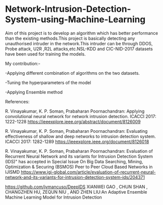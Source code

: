 # Network-Intrusion-Detection-System-using-Machine-Learning
   Aim of this project is to develop an algorithm which has better performance than the existing methods.This project is basically detecting any unauthorised intruder in the network.This intruder can be through DDOS, Probe attack, U2R ,R2L attacks,etc.NSL-KDD and CIC-NID-2017 datasets have been used for training the models.

My contribution:-
  
  -Applying different combination of algorithms on the two datasets.
  
  -Tuning the hyperparameters of the model 
  
  -Applying Ensemble method
  
References:

R. Vinayakumar, K. P. Soman, Prabaharan Poornachandran: Applying convolutional neural network for network intrusion detection. ICACCI 2017: 1222-1228 https://ieeexplore.ieee.org/abstract/document/8126009

R. Vinayakumar, K. P. Soman, Prabaharan Poornachandran: Evaluating effectiveness of shallow and deep networks to intrusion detection system. ICACCI 2017: 1282-1289 https://ieeexplore.ieee.org/document/8126018

R. Vinayakumar, K. P. Soman, Prabaharan Poornachandran: Evaluation of Recurrent Neural Network and its variants for Intrusion Detection System (IDS)" has accepted in Special Issue On Big Data Searching, Mining, Optimization & Securing (BSMOS) Peer to Peer Cloud Based Networks in IJISMD https://www.igi-global.com/article/evaluation-of-recurrent-neural-network-and-its-variants-for-intrusion-detection-system-ids/204371

https://github.com/jvmancuso/DeepIDS
XIANWEI GAO , CHUN SHAN , CHANGZHEN HU, ZEQUN NIU , AND ZHEN LIU:An Adaptive Ensemble Machine Learning Model for Intrusion Detection

